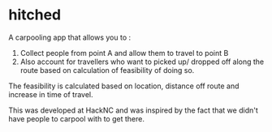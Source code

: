 # hitched
A carpooling app that allows you to : 
1. Collect people from point A and allow them to travel to point B
2. Also account for travellers who want to picked up/ dropped off along the route based on calculation of feasibility of doing so.

The feasibility is calculated based on location, distance off route and increase in time of travel.

This was developed at HackNC and was inspired by the fact that we didn't have people to carpool with to get there.
